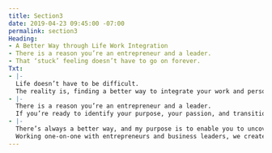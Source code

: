 ```yaml
---
title: Section3
date: 2019-04-23 09:45:00 -07:00
permalink: section3
Heading:
- A Better Way through Life Work Integration
- There is a reason you’re an entrepreneur and a leader.
- That ‘stuck’ feeling doesn’t have to go on forever.
Txt:
- |-
  Life doesn’t have to be difficult.
  The reality is, finding a better way to integrate your work and personal life is absolutely achievable.
- |-
  There is a reason you’re an entrepreneur and a leader.
  If you’re ready to identify your purpose, your passion, and transition to a better way of living, then I’m here to get you back on track.
- |-
  There’s always a better way, and my purpose is to enable you to uncover it. Your entrepreneurial side, your athletic drive, and creative outlet are waiting to be tapped into, once you know why you do what you do.
  Working one-on-one with entrepreneurs and business leaders, we create a more integrated way to live – both personally and professionally, without separation.
---
```


